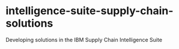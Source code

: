 # intelligence-suite-supply-chain-solutions
Developing solutions in the IBM Supply Chain Intelligence Suite

